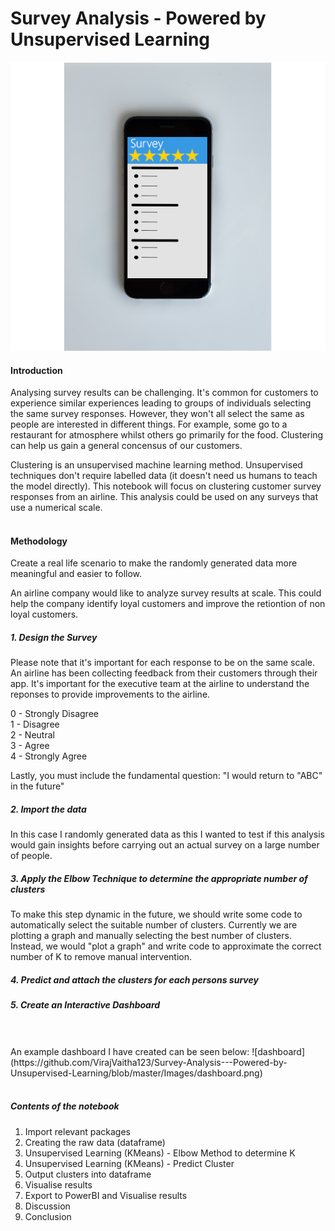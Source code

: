 # Survey Analysis - Powered by Unsupervised Learning


![Test](https://github.com/VirajVaitha123/Survey-Analysis---Powered-by-Unsupervised-Learning/blob/master/Images/Phone.png)


#### Introduction

Analysing survey results can be challenging. It's common for customers to experience similar experiences leading to groups of individuals selecting the same survey responses. However, they won't all select the same as people are interested in different things. For example, some go to a restaurant for atmosphere whilst others go primarily for the food. Clustering can help us gain a general concensus of our customers.

Clustering is an unsupervised machine learning method. Unsupervised techniques don't require labelled data (it doesn't need us humans to teach the model directly). This notebook will focus on clustering customer survey responses from an airline. This analysis could be used on any surveys that use a numerical scale.
<br>
<br>
#### Methodology

Create a real life scenario to make the randomly generated data more meaningful and easier to follow.

An airline company would like to analyze survey results at scale. This could help the company identify loyal customers and improve the retiontion of non loyal customers.

##### 1. Design the Survey

Please note that it's important for each response to be on the same scale. An airline has been collecting feedback from their customers through their app. It's important for the executive team at the airline to understand the reponses to provide improvements to the airline.


0 - Strongly Disagree <br>
1 - Disagree <br>
2 - Neutral <br>
3 - Agree <br>
4 - Strongly Agree 

Lastly, you must include the fundamental question:
"I would return to "ABC" in the future"

##### 2. Import the data 
In this case I randomly generated data as this I wanted to test if this analysis would gain insights before carrying out an actual survey on a large number of people.

##### 3. Apply the Elbow Technique to determine the appropriate number of clusters 
To make this step dynamic in the future, we should write some code to automatically select the suitable number of clusters.
Currently we are plotting a graph and manually selecting the best number of clusters.
Instead, we would "plot a graph" and write code to approximate the correct number of K to remove manual intervention.

##### 4. Predict and attach the clusters for each persons survey

##### 5. Create an Interactive Dashboard
<br>
<br>
An example dashboard I have created can be seen below:
![dashboard](https://github.com/VirajVaitha123/Survey-Analysis---Powered-by-Unsupervised-Learning/blob/master/Images/dashboard.png)
<br>
<br>

##### Contents of the notebook
1. Import relevant packages
2. Creating the raw data (dataframe)
3. Unsupervised Learning (KMeans) - Elbow Method to determine K
4. Unsupervised Learning (KMeans) - Predict Cluster
7. Output clusters into dataframe 
8. Visualise results
9. Export to PowerBI and Visualise results
11. Discussion
12. Conclusion
